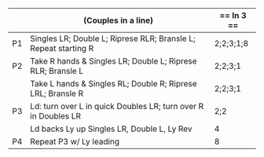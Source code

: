 ||(Couples in a line) | == In 3 == |
|-----|----|-----|
|P1| Singles LR; Double L; Riprese RLR; Bransle L; Repeat starting R |2;2;3;1;8|
|P2| Take R hands & Singles LR; Double L; Riprese RLR; Bransle L |2;2;3;1|
||Take L hands & Singles RL; Double R; Riprese LRL; Bransle R |2;2;3;1|
|P3| Ld: turn over L  in quick Doubles LR; turn over R in Doubles LR |2;2|
||Ld backs Ly up Singles LR, Double L, Ly Rev |4|
|P4| Repeat P3 w/ Ly leading |8|
